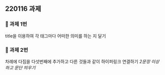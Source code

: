 ## 220116 과제

### 📌 과제 1번
title을 이용하여 각 태그마다 어떠한 의미를 하는 지 달기

### 📌 과제 2번
차례에 다짐을 다섯번째에 추가하고 다른 것들과 같이 하이퍼링크 연결하기
*2문장 이상하고 문단 띄우기*
